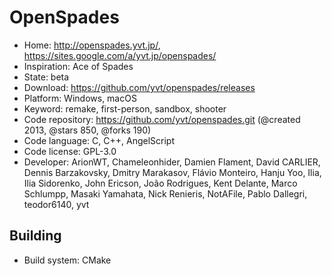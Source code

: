 # OpenSpades

- Home: http://openspades.yvt.jp/, https://sites.google.com/a/yvt.jp/openspades/
- Inspiration: Ace of Spades
- State: beta
- Download: https://github.com/yvt/openspades/releases
- Platform: Windows, macOS
- Keyword: remake, first-person, sandbox, shooter
- Code repository: https://github.com/yvt/openspades.git (@created 2013, @stars 850, @forks 190)
- Code language: C, C++, AngelScript
- Code license: GPL-3.0
- Developer: ArionWT, Chameleonhider, Damien Flament, David CARLIER, Dennis Barzakovsky, Dmitry Marakasov, Flávio Monteiro, Hanju Yoo, Ilia, Ilia Sidorenko, John Ericson, João Rodrigues, Kent Delante, Marco Schlumpp, Masaki Yamahata, Nick Renieris, NotAFile, Pablo Dallegri, teodor6140, yvt

## Building

- Build system: CMake
